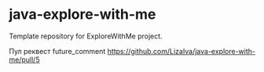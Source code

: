 # java-explore-with-me
Template repository for ExploreWithMe project.

Пул реквест future_comment
https://github.com/LizaIva/java-explore-with-me/pull/5
